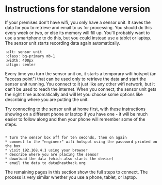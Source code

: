 # Instructions for standalone version

If your premises don't have wifi, you only have a sensor unit. It saves the data for you to retrieve and email to us for processing.  You should do this every week or two, or else its memory will fill up.  You'll probably want to use a smartphone to do this, but you could instead use a tablet or laptop. The sensor unit starts recording data again automatically.


```{image} ./images/standalone-sensor-unit.jpg
:alt: sensor unit
:class: bg-primary mb-1
:width: 400px
:align: center
```

Every time you turn the sensor unit on, it starts a temporary wifi hotspot (an "access point") that can be used only to retrieve the data and start the sensor unit running.   You connect to it just like any other wifi network, but it can't be used to reach the internet.  When you connect, the sensor unit gets the right time 
automatically and will let you choose some options like describing where you are putting the unit.  

Try connecting to the sensor unit at home first, with these instructions showing on a different phone or laptop if you have one - it will be much easier to follow along and then your phone will remember some of the steps.  


```{admonition} Overview for technophiles

* turn the sensor box off for ten seconds, then on again  
* connect to the "engineer" wifi hotspot using the password printed on the box
* visit 192.168.4.1 using your browser 
* describe where you are placing the sensor
* download the data (which also starts the device)
* email the data to data@heathack.org

```

<!-- too confusing at this point - someone is bound to click on it thinking it will work.
 *  <a href="192.168.4.1" target="_blank">New Tab for 192.168.4.1</a>
-->

The remaining pages in this section show the full steps to connect.  The process is very similar whether you use a phone, tablet, or laptop.